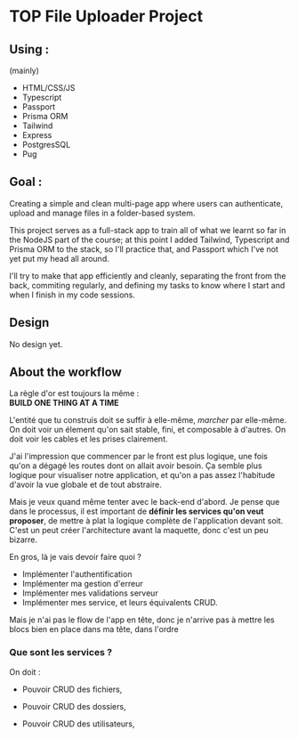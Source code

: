 # TOP File Uploader Project

## Using :
(mainly)
- HTML/CSS/JS
- Typescript
- Passport
- Prisma ORM
- Tailwind
- Express
- PostgresSQL
- Pug

## Goal :
Creating a simple and clean multi-page app where users can authenticate, upload and manage files in a folder-based system.

This project serves as a full-stack app to train all of what we learnt so far in the NodeJS part of the course; at this point I added Tailwind, Typescript and Prisma ORM to the stack, so I'll practice that, and Passport which I've not yet put my head all around.

I'll try to make that app efficiently and cleanly, separating the front from the back, commiting regularly, and defining my tasks to know where I start and when I finish in my code sessions.

## Design

No design yet.

## About the workflow

La règle d'or est toujours la même :  
**BUILD ONE THING AT A TIME**

L'entité que tu construis doit se suffir à elle-même, *marcher* par elle-même. On doit voir un élement qu'on sait stable, fini, et composable à d'autres. On doit voir les cables et les prises clairement.

J'ai l'impression que commencer par le front est plus logique, une fois qu'on a dégagé les routes dont on allait avoir besoin. Ça semble plus logique pour visualiser notre application, et qu'on a pas assez l'habitude d'avoir la vue globale et de tout abstraire.

Mais je veux quand même tenter avec le back-end d'abord. Je pense que dans le processus, il est important de **définir les services qu'on veut proposer**, de mettre à plat la logique complète de l'application devant soit. C'est un peut créer l'architecture avant la maquette, donc c'est un peu bizarre.

En gros, là je vais devoir faire quoi ?
- Implémenter l'authentification
- Implémenter ma gestion d'erreur
- Implémenter mes validations serveur
- Implémenter mes service, et leurs équivalents CRUD.

Mais je n'ai pas le flow de l'app en tête, donc je n'arrive pas à mettre les blocs bien en place dans ma tête, dans l'ordre

### Que sont les services ?
On doit :
- Pouvoir CRUD des fichiers,

- Pouvoir CRUD des dossiers,
- Pouvoir CRUD des utilisateurs,